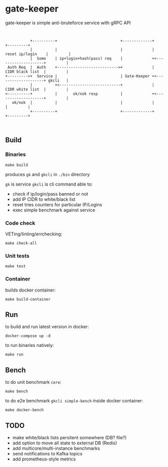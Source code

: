 # gate-keeper

gate-keeper is simple anti-bruteforce service with gRPC API

```

                                                                     
           +----------+                            +-------------+                     +---------+
           |          |                            |             |   reset ip/login    |         |           
           |  Some    | ip+login+hash(pass) req    |             +<--------------------+         |
 Auth Req  |  Auth    +--------------------------->+             |    CIDR black list  |         |
+--------->+  Service |                            | Gate-Keeper +<--------------------+ gkcli   |
           |          +<---------------------------+             |    CIDR white list  |         |
<----------+          |       ok/nok resp          |             +<--------------------+         |
   ok/nok  |          |                            |             |                     |         |
           +----------+                            +-------------+                     +---------+



```

## Build

### Binaries

```shell
make build
```

produces `gk` and `gkcli` in `./bin` directory

`gk` is service
`gkcli` is cli command able to:

* check if ip/login/pass banned or not
* add IP CIDR to white/black list
* reset tries counters for particular IP/Logins
* exec simple benchmark against service

### Code check

VETing/linting/errchecking:

```shell
make check-all
```

### Unit tests

```shell
make test
```

### Container

builds docker container:

```shell
make build-container
```

## Run

to build and run latest version in docker:

```shell
docker-compose up -d
```

to run binaries natively:

```shell
make run
```

## Bench

to do unit benchmark `core`:

```shell
make bench
```

to do e2e benchmark `gkcli simple-bench` inside docker container:

```shell
make docker-bench
```

## TODO

* make white/black lists persitent somewhere (DB? file?)
* add option to move all state to external DB (Redis)
* add multicore/multi-instance benchmarks
* send notifications to Kafka topics
* add prometheus-style metrics
